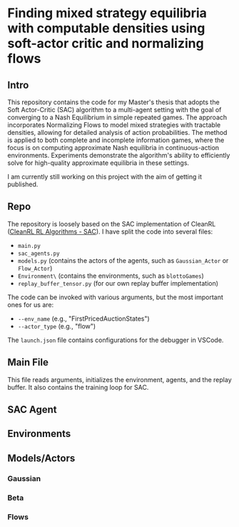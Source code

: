 # Finding mixed strategy equilibria with computable densities using soft-actor critic and normalizing flows
## Intro
This repository contains the code for my Master's thesis that adopts the Soft Actor-Critic (SAC) algorithm to a multi-agent setting with the goal of converging to a Nash Equilibrium in simple repeated games. The approach incorporates Normalizing Flows to model mixed strategies with tractable densities, allowing for detailed analysis of action probabilities. The method is applied to both complete and incomplete information games, where the focus is on computing approximate Nash equilibria in continuous-action environments. Experiments demonstrate the algorithm's ability to efficiently solve for high-quality approximate equilibria in these settings.

I am currently still working on this project with the aim of getting it published. 


## Repo
The repository is loosely based on the SAC implementation of CleanRL ([CleanRL RL Algorithms - SAC](https://docs.cleanrl.dev/rl-algorithms/sac/)). I have split the code into several files:
- `main.py`
- `sac_agents.py`
- `models.py` (contains the actors of the agents, such as `Gaussian_Actor` or `Flow_Actor`)
- `Environment\` (contains the environments, such as `blottoGames`)
- `replay_buffer_tensor.py` (for our own replay buffer implementation)


The code can be invoked with various arguments, but the most important ones for us are:

- `--env_name` (e.g., "FirstPricedAuctionStates")
- `--actor_type` (e.g., "flow")

The `launch.json` file contains configurations for the debugger in VSCode.

## Main File

This file reads arguments, initializes the environment, agents, and the replay buffer. It also contains the training loop for SAC.

## SAC Agent


## Environments 


## Models/Actors 


### Gaussian

### Beta

### Flows
